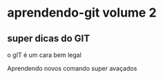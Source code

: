 # aprendendo-git volume 2

## super dicas do GIT

o gIT é um cara bem legal

Aprendendo novos comando super avaçados

